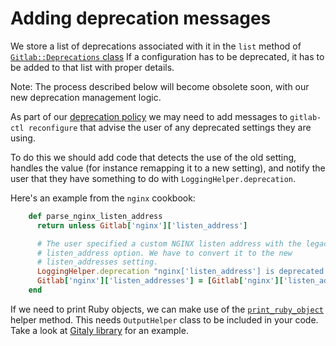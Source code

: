 # Adding deprecation messages

We store a list of deprecations associated with it in the `list` method of
[`Gitlab::Deprecations` class](https://gitlab.com/gitlab-org/omnibus-gitlab/blob/master/files/gitlab-cookbooks/package/libraries/deprecations.rb)
If a configuration has to be deprecated, it has to be added to that list with
proper details.

Note: The process described below will become obsolete soon, with our new
deprecation management logic.

As part of our [deprecation policy](../package-information/deprecation_policy.md) we may need to add
messages to `gitlab-ctl reconfigure` that advise the user of any deprecated
settings they are using.

To do this we should add code that detects the use of the old setting,
handles the value (for instance remapping it to a new setting), and notify the
user that they have something to do with `LoggingHelper.deprecation`.

Here's an example from the `nginx` cookbook:

```ruby
    def parse_nginx_listen_address
      return unless Gitlab['nginx']['listen_address']

      # The user specified a custom NGINX listen address with the legacy
      # listen_address option. We have to convert it to the new
      # listen_addresses setting.
      LoggingHelper.deprecation "nginx['listen_address'] is deprecated. Please use nginx['listen_addresses']"
      Gitlab['nginx']['listen_addresses'] = [Gitlab['nginx']['listen_address']]
    end
```

If we need to print Ruby objects, we can make use of the [`print_ruby_object`](https://gitlab.com/gitlab-org/omnibus-gitlab/blob/master/files/gitlab-cookbooks/package/libraries/helpers/output_helper.rb#L8-10) helper method. This needs `OutputHelper` class to be
included in your code. Take a look at [Gitaly library](https://gitlab.com/gitlab-org/omnibus-gitlab/blob/master/files/gitlab-cookbooks/gitaly/libraries/gitaly.rb)
for an example.
